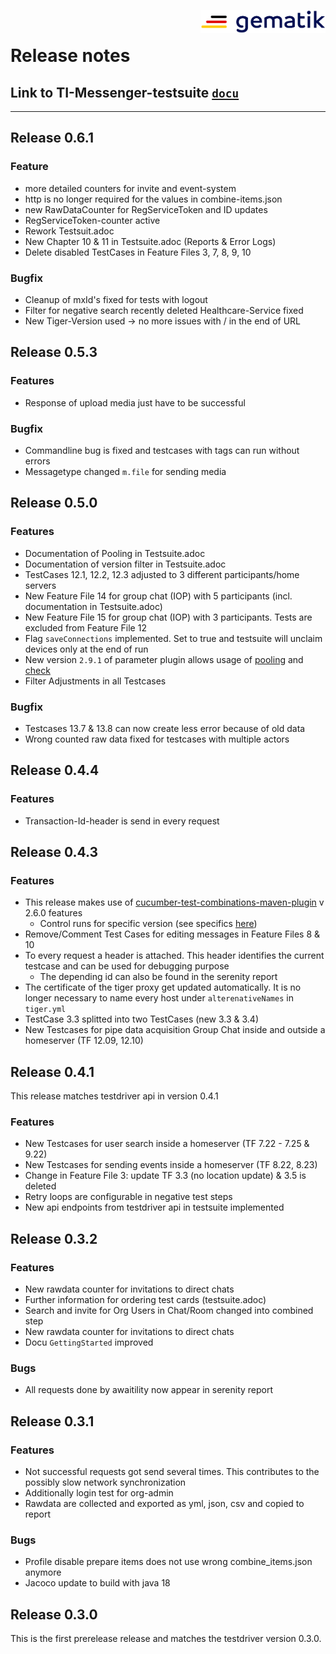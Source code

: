 <img align="right" width="200" height="37" src="doc/images/Gematik_Logo_Flag.png" alt="gematik logo"/> <br/>

# Release notes

## Link to TI-Messenger-testsuite [`docu`](https://github.com/gematik/TI-Messenger-Testsuite/tree/main/doc/userguide/Testsuite.adoc#docu)

- - -

## Release 0.6.1

### Feature

- more detailed counters for invite and event-system
- http is no longer required for the values in combine-items.json
- new RawDataCounter for RegServiceToken and ID updates
- RegServiceToken-counter active
- Rework Testsuit.adoc
- New Chapter 10 & 11 in Testsuite.adoc (Reports & Error Logs)
- Delete disabled TestCases in Feature Files 3, 7, 8, 9, 10

### Bugfix

- Cleanup of mxId's fixed for tests with logout
- Filter for negative search recently deleted Healthcare-Service fixed
- New Tiger-Version used -> no more issues with / in the end of URL

## Release 0.5.3

### Features

- Response of upload media just have to be successful 

### Bugfix

- Commandline bug is fixed and testcases with tags can run without errors
- Messagetype changed `m.file` for sending media

## Release 0.5.0

### Features

- Documentation of Pooling in Testsuite.adoc
- Documentation of version filter in Testsuite.adoc
- TestCases 12.1, 12.2, 12.3 adjusted to 3 different participants/home servers
- New Feature File 14 for group chat (IOP) with 5 participants (incl. documentation in Testsuite.adoc)
- New Feature File 15 for group chat (IOP) with 3 participants. Tests are excluded from Feature File 12
- Flag `saveConnections` implemented. Set to true and testsuite will unclaim devices only at the end of run
- New version `2.9.1` of parameter plugin allows usage of [pooling](https://github.com/gematik/cucumber-test-combinations-maven-plugin/blob/main/doc/userguide/GettingStarted.adoc#pooling) and [check](https://github.com/gematik/cucumber-test-combinations-maven-plugin/blob/main/doc/userguide/GettingStarted.adoc#check-goal)
- Filter Adjustments in all Testcases


### Bugfix

- Testcases 13.7 & 13.8 can now create less error because of old data
- Wrong counted raw data fixed for testcases with multiple actors

## Release 0.4.4

### Features

- Transaction-Id-header is send in every request

## Release 0.4.3

### Features

 - This release makes use of [cucumber-test-combinations-maven-plugin](https://github.com/gematik/cucumber-test-combinations-maven-plugin) v 2.6.0 features 
   - Control runs for specific version (see specifics [here](https://github.com/gematik/cucumber-test-combinations-maven-plugin/blob/main/doc/userguide/GettingStarted.adoc#project-filters))
 - Remove/Comment Test Cases for editing messages in Feature Files 8 & 10
 - To every request a header is attached. This header identifies the current testcase and can be used for debugging purpose
    - The depending id can also be found in the serenity report
 - The certificate of the tiger proxy get updated automatically. It is no longer necessary to name every host under `alterenativeNames` in `tiger.yml` 
 - TestCase 3.3 splitted into two TestCases (new 3.3 & 3.4)
 - New Testcases for pipe data acquisition Group Chat inside and outside a homeserver (TF 12.09, 12.10)

## Release 0.4.1

This release matches testdriver api in version 0.4.1

### Features

- New Testcases for user search inside a homeserver (TF 7.22 - 7.25 & 9.22)
- New Testcases for sending events inside a homeserver (TF 8.22, 8.23)
- Change in Feature File 3: update TF 3.3 (no location update) & 3.5 is deleted
- Retry loops are configurable in negative test steps
- New api endpoints from testdriver api in testsuite implemented

## Release 0.3.2

### Features

- New rawdata counter for invitations to direct chats 
- Further information for ordering test cards (testsuite.adoc)
- Search and invite for Org Users in Chat/Room changed into combined step
- New rawdata counter for invitations to direct chats
- Docu `GettingStarted` improved

### Bugs

- All requests done by awaitility now appear in serenity report

## Release 0.3.1

### Features

- Not successful requests got send several times. This contributes to the possibly slow network
  synchronization
- Additionally login test for org-admin
- Rawdata are collected and exported as yml, json, csv and copied to report


### Bugs

- Profile disable prepare items does not use wrong combine_items.json anymore
- Jacoco update to build with java 18

## Release 0.3.0

This is the first prerelease release and matches the testdriver version 0.3.0.